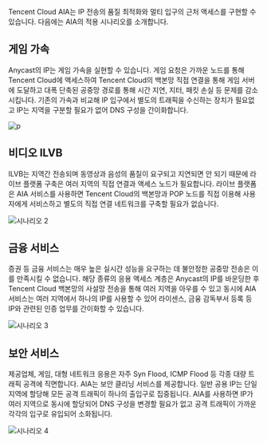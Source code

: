Tencent Cloud AIA는 IP 전송의 품질 최적화와 멀티 입구의 근처 액세스를 구현할 수 있습니다. 다음에는 AIA의 적용 시나리오를 소개합니다.
## 게임 가속
Anycast의 IP는 게임 가속을 실현할 수 있습니다. 게임 요청은 가까운 노드를 통해 Tencent Cloud에 액세스하여 Tencent Cloud의 백본망 직접 연결을 통해 게임 서버에 도달하고 대폭 단축된 공중망 경로를 통해 시간 지연, 지터, 패킷 손실 등 문제를 감소시킵니다. 기존의 가속과 비교해 IP 입구에서 별도의 트래픽을 수신하는 장치가 필요없고 IP는 지역을 구분할 필요가 없어 DNS 구성을 간이화합니다.

![p](https://mc.qcloudimg.com/static/img/5aad2b50ac0b5d400dfe829da06407e8/image.png)

## 비디오 ILVB
ILVB는 지역간 전송되며 동영상과 음성의 품질이 요구되고 지연되면 안 되기 때문에 라이브 플랫폼 구축은 여러 지역의 직접 연결과 액세스 노드가 필요합니다. 라이브 플랫폼은 AIA 서비스를 사용하면 Tencent Cloud의 백본망과 POP 노드를 직접 이용해 사용자에게 서비스하고 별도의 직접 연결 네트워크를 구축할 필요가 없습니다.

![시나리오 2](https://mc.qcloudimg.com/static/img/b95923a67c69b3b225a29c59390c9321/image.png)

## 금융 서비스
증권 등 금융 서비스는 매우 높은 실시간 성능을 요구하는 데 불안정한 공중망 전송은 이를 만족시킬 수 없습니다. 해당 종류의 응용 액세스 계층은 Anycast의 IP를 바운딩한 후 Tencent Cloud 백본망의 사설망 전송을 통해 여러 지역을 아우를 수 있고 동시에 AIA 서비스는 여러 지역에서 하나의 IP를 사용할 수 있어 라이센스, 금융 감독부서 등록 등 IP와 관련된 인증 업무를 간이화할 수 있습니다.

![시나리오 3](https://mc.qcloudimg.com/static/img/fbc711c2b3c9b219c42f3b3f08cecb16/image.png)

## 보안 서비스
제공업체, 게임, 대형 네트워크 응용은 자주 Syn Flood, ICMP Flood 등 각종 대량 트래픽 공격에 직면합니다. AIA는 보안 클리닝 서비스를 제공합니다. 일반 공용 IP는 단일 지역에 할당해 모든 공격 트래픽이 하나의 출입구로 집중됩니다. AIA를 사용하면 IP가 여러 지역으로 동시에 할당되어 DNS 구성을 변경할 필요가 없고 공격 트래픽이 가까운 각각의 입구로 유입되어 소화됩니다.

![시나리오 4](https://mc.qcloudimg.com/static/img/456fe104ee331e7c1b7e3156671256b3/image.png)

